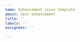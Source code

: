 ```yaml
---
name: Enhancement issue template
about: test enhancement
title: ''
labels: ''
assignees: ''

---
```



